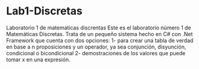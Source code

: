 # Lab1-Discretas
Laboratorio 1 de matematicas discrentas
Este es el laboratorio número 1 de Matemáticas Discretas. Trata de un pequeño sistema hecho en C# con .Net Framework que cuenta con dos
opciones:
1- para crear una tabla de verdad en base a n proposiciones y un operador, ya sea conjunción, disyunción, condicional o bicondicional
2- demostraciones de los valores que puede tomar x en una expresión.

